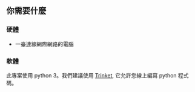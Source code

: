 ## 你需要什麼

### 硬體

+ 一臺連線網際網路的電腦

### 軟體

此專案使用 python 3。我們建議使用 [Trinket](https://trinket.io/), 它允許您線上編寫 python 程式碼。